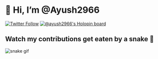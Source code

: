 # 👋 Hi, I’m @Ayush2966

[![Twitter Follow](https://img.shields.io/twitter/follow/AyushJaun?label=Follow)](https://twitter.com/AyushJaun)
[![@ayush2966's Holopin board](https://holopin.me/ayush2966)](https://holopin.io/@ayush2966)
## Watch my contributions get eaten by a snake 🐍
![snake gif](https://github.com/tanyarajhans/Actions/blob/output/github-contribution-grid-snake.svg)

<!---
Ayush2966/Ayush2966 is a ✨ special ✨ repository because its `README.md` (this file) appears on your GitHub profile.
You can click the Preview link to take a look at your changes.
--->
